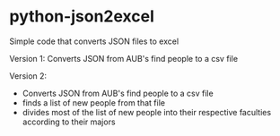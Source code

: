 # python-json2excel
Simple code that converts JSON files to excel

Version 1: Converts JSON from AUB's find people to a csv file

Version 2: 
  - Converts JSON from AUB's find people to a csv file
  - finds a list of new people from that file
  - divides most of the list of new people into their respective faculties according to their majors
